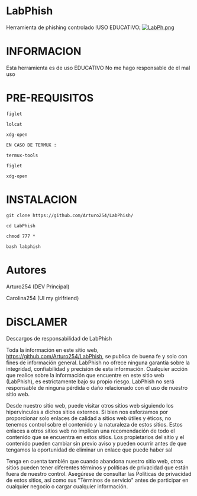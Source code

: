 # LabPhish
Herramienta de phishing controlado  !USO EDUCATIVO¡
[![LabPh.png](https://i.postimg.cc/L8JMNv7J/LabPh.png)](https://postimg.cc/fVQFb7Ms) 


# INFORMACION 

Esta herramienta es de uso EDUCATIVO 
No me hago responsable de el mal uso 


# PRE-REQUISITOS 

``` 
figlet

lolcat 

xdg-open

EN CASO DE TERMUX :

termux-tools

figlet 

xdg-open

```

# INSTALACION 

``` 
git clone https://github.com/Arturo254/LabPhish/

cd LabPhish

chmod 777 *

bash labphish

``` 
# Autores 


Arturo254 (DEV Principal) 

Carolina254 (UI my girlfriend) 

# DiSCLAMER


Descargos de responsabilidad de LabPhish

Toda la información en este sitio web, https://github.com/Arturo254/LabPhish, se publica de buena fe y solo con fines de información general. LabPhish no ofrece ninguna garantía sobre la integridad, confiabilidad y precisión de esta información. Cualquier acción que realice sobre la información que encuentre en este sitio web (LabPhish), es estrictamente bajo su propio riesgo. LabPhish no será responsable de ninguna pérdida o daño relacionado con el uso de nuestro sitio web.

Desde nuestro sitio web, puede visitar otros sitios web siguiendo los hipervínculos a dichos sitios externos. Si bien nos esforzamos por proporcionar solo enlaces de calidad a sitios web útiles y éticos, no tenemos control sobre el contenido y la naturaleza de estos sitios. Estos enlaces a otros sitios web no implican una recomendación de todo el contenido que se encuentra en estos sitios. Los propietarios del sitio y el contenido pueden cambiar sin previo aviso y pueden ocurrir antes de que tengamos la oportunidad de eliminar un enlace que puede haber sal

Tenga en cuenta también que cuando abandona nuestro sitio web, otros sitios pueden tener diferentes términos y políticas de privacidad que están fuera de nuestro control. Asegúrese de consultar las Políticas de privacidad de estos sitios, así como sus "Términos de servicio" antes de participar en cualquier negocio o cargar cualquier información.


